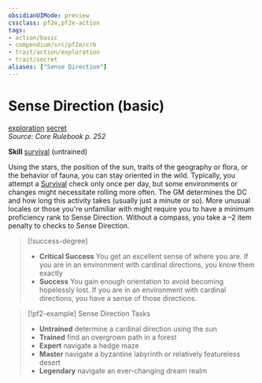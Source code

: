 ```yaml
---
obsidianUIMode: preview
cssclass: pf2e,pf2e-action
tags:
- action/basic
- compendium/src/pf2e/crb
- trait/action/exploration
- trait/secret
aliases: ["Sense Direction"]
---
```

# Sense Direction (basic)
[exploration](exploration.md)  [secret](secret.md)  
*Source: Core Rulebook p. 252*  

**Skill** [survival](../../compendium/skills.md#Survival) (untrained)

Using the stars, the position of the sun, traits of the geography or flora, or the behavior of fauna, you can stay oriented in the wild. Typically, you attempt a [Survival](../../compendium/skills.md#Survival) check only once per day, but some environments or changes might necessitate rolling more often. The GM determines the DC and how long this activity takes (usually just a minute or so). More unusual locales or those you're unfamiliar with might require you to have a minimum proficiency rank to Sense Direction. Without a compass, you take a –2 item penalty to checks to Sense Direction.

> [!success-degree] 
> - **Critical Success** You get an excellent sense of where you are. If you are in an environment with cardinal directions, you know them exactly
> - **Success** You gain enough orientation to avoid becoming hopelessly lost. If you are in an environment with cardinal directions, you have a sense of those directions.

> [!pf2-example] Sense Direction Tasks
> 
> - **Untrained** determine a cardinal direction using the sun
> - **Trained** find an overgrown path in a forest
> - **Expert** navigate a hedge maze
> - **Master** navigate a byzantine labyrinth or relatively featureless desert
> - **Legendary** navigate an ever-changing dream realm